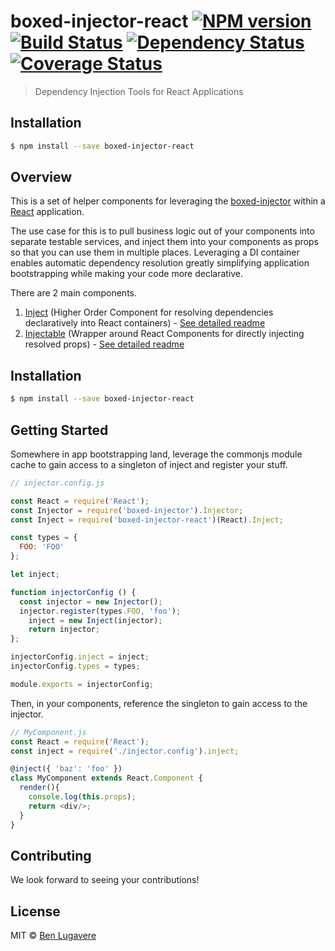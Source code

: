 # boxed-injector-react [![NPM version][npm-image]][npm-url] [![Build Status](https://travis-ci.org/giddyinc/boxed-injector-react.svg?branch=master)](https://travis-ci.org/giddyinc/boxed-injector-react) [![Dependency Status][daviddm-image]][daviddm-url] [![Coverage Status](https://coveralls.io/repos/github/giddyinc/boxed-injector-react/badge.svg?branch=master)](https://coveralls.io/github/giddyinc/boxed-injector-react?branch=master)
> Dependency Injection Tools for React Applications

## Installation

```sh
$ npm install --save boxed-injector-react
```

## Overview

This is a set of helper components for leveraging the [boxed-injector](https://github.com/giddyinc/boxed-injector) within a [React](https://github.com/facebook/react) application.

The use case for this is to pull business logic out of your components into separate testable services, and inject them into your components as props so that you can use them in multiple places. Leveraging a DI container enables automatic dependency resolution greatly simplifying application bootstrapping while making your code more declarative.

There are 2 main components.

1. [Inject](lib/Inject/README.md) (Higher Order Component for resolving dependencies declaratively into React containers) - [See detailed readme](lib/Inject/README.md)
2. [Injectable](lib/Injectable/README.md) (Wrapper around React Components for directly injecting resolved props) - [See detailed readme](lib/Injectable/README.md)


## Installation 

```sh
$ npm install --save boxed-injector-react
```

## Getting Started

Somewhere in app bootstrapping land, leverage the commonjs module cache to gain access to a singleton of inject and register your stuff.

```js
// injector.config.js

const React = require('React');
const Injector = require('boxed-injector').Injector;
const Inject = require('boxed-injector-react')(React).Inject;

const types = {
  FOO: 'FOO'
};

let inject;

function injectorConfig () {
  const injector = new Injector();
  injector.register(types.FOO, 'foo');
	inject = new Inject(injector);
	return injector;
};

injectorConfig.inject = inject;
injectorConfig.types = types;

module.exports = injectorConfig;
```

Then, in your components, reference the singleton to gain access to the injector.

```js
// MyComponent.js
const React = require('React');
const inject = require('./injector.config').inject;

@inject({ 'baz': 'foo' })
class MyComponent extends React.Component {
  render(){
    console.log(this.props);
    return <div/>;
  }
}

```

## Contributing
We look forward to seeing your contributions!

## License

MIT © [Ben Lugavere]()


[npm-image]: https://badge.fury.io/js/boxed-injector.svg
[npm-url]: https://npmjs.org/package/boxed-injector
[travis-image]: https://travis-ci.org/giddyinc/boxed-injector.svg?branch=master
[travis-url]: https://travis-ci.org/giddyinc/boxed-injector
[daviddm-image]: https://david-dm.org/giddyinc/boxed-injector.svg?theme=shields.io
[daviddm-url]: https://david-dm.org/giddyinc/boxed-injector
[coveralls-image]: https://coveralls.io/repos/giddyinc/boxed-injector/badge.svg
[coveralls-url]: https://coveralls.io/r/giddyinc/boxed-injector
